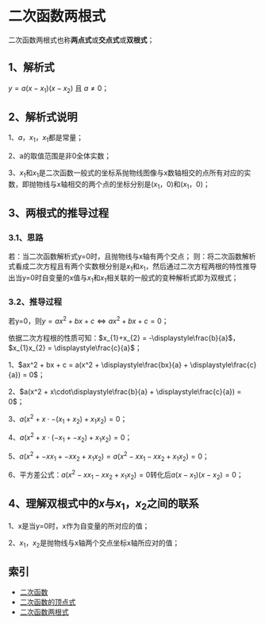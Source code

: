 # 二次函数两根式
二次函数两根式也称**两点式**或**交点式**或**双根式**；

## 1、解析式
$y = a(x - x_{1})(x - x_{2})$ 且 $a\ne0$；

## 2、解析式说明
1、$a，x_{1}，x_{1}$都是常量；

2、a的取值范围是非0全体实数；

3、$x_{1}$和$x_{1}$是二次函数一般式的坐标系抛物线图像与x数轴相交的点所有对应的实数，即抛物线与x轴相交的两个点的坐标分别是($x_{1}$，0)和($x_{1}$，0)；


## 3、两根式的推导过程
### 3.1、思路
若：当二次函数解析式y=0时，且抛物线与x轴有两个交点；
则：将二次函数解析式看成二次方程且有两个实数根分别是$x_{1}$和$x_{1}$，然后通过二次方程两根的特性推导出当y=0时自变量的x值与$x_{1}$和$x_{1}$相关联的一般式的变种解析式即为双根式；

### 3.2、推导过程
若y=0，则$y = ax^2 + bx + c \Leftrightarrow ax^2 + bx + c = 0$；

依据二次方程根的性质可知：$x_{1}+x_{2} = -\displaystyle\frac{b}{a}$，$x_{1}x_{2} = \displaystyle\frac{c}{a}$；

1、$ax^2 + bx + c = a(x^2 + \displaystyle\frac{bx}{a} + \displaystyle\frac{c}{a}) = 0$；

2、$a(x^2 + x\cdot\displaystyle\frac{b}{a} + \displaystyle\frac{c}{a}) = 0$；

3、$a(x^2 + x\cdot-(x_{1}+x_{2}) + x_{1}x_{2}) = 0$；

4、$a(x^2 + x\cdot(-x_{1}+-x_{2}) + x_{1}x_{2}) = 0$；

5、$a(x^2 + -xx_{1} + -xx_{2} + x_{1}x_{2}) = a(x^2 - xx_{1} - xx_{2} + x_{1}x_{2}) = 0$；

6、平方差公式：$a(x^2 - xx_{1} - xx_{2} + x_{1}x_{2}) = 0$转化后$a(x - x_{1})(x - x_{2}) = 0$；

## 4、理解双根式中的$x$与$x_{1}，x_{2}$之间的联系

1、x是当y=0时，x作为自变量的所对应的值；

2、$x_{1}，x_{2}$是抛物线与x轴两个交点坐标x轴所应对的值；

## 索引
- [二次函数](./二次函数.md)
- [二次函数的顶点式](./二次函数的顶点式.md)
- [二次函数两根式](./二次函数两根式.md)